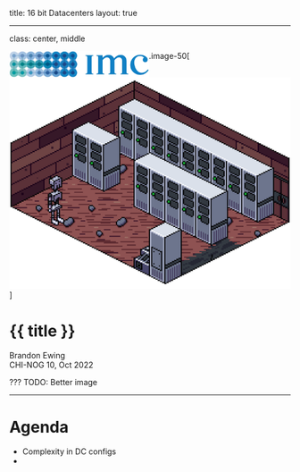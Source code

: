 title: 16 bit Datacenters
layout: true

---
class: center, middle

<div class="my-header"><img src="assets/imc-logo.png" style="float: left; width:250px"></div>

.image-50[![rimworld](assets/rimworld-dc.png)]
# {{ title }}
Brandon Ewing<br />
CHI-NOG 10, Oct 2022

???
TODO:  Better image

---

# Agenda

* Complexity in DC configs
* 
